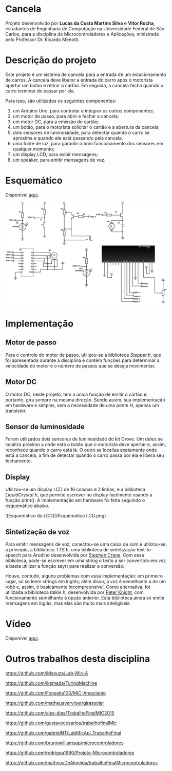 # Cancela

Projeto desenvolvido por **Lucas da Costa Martins Silva** e **Vitor Rocha**, estudantes de Engenharia de Computação na Universidade Federal de São Carlos, para a disciplina de Microcontroladores e Aplicações, ministrada pelo Professor Dr. Ricardo Menotti.

# Descrição do projeto

Este projeto é um sistema de cancela para a entrada de um estacionamento de carros. A cancela deve liberar a entrada do carro após o motorista apertar um botão e retirar o cartão. Em seguida, a cancela fecha quando o carro terminar de passar por ela.

Para isso, são utilizados os seguintes componentes:

1. um Arduino Uno, para controlar e integrar os outros componentes;
2. um motor de passo, para abrir e fechar a cancela;
3. um motor DC, para a emissão do cartão;
4. um botão, para o motorista solicitar o cartão e a abertura da cancela;
5. dois sensores de luminosidade, para detectar quando o carro se aproxima e quando ele está passando pela cancela;
6. uma fonte de luz, para garantir o bom funcionamento dos sensores em qualquer momento;
7. um display LCD, para exibir mensagens;
8. um speaker, para emitir mensagens de voz.

# Esquemático

Disponível [aqui](http://schematics.com/project/cancela-24156/).

![Esquemático](/Esquematico.png)

# Implementação

## Motor de passo
Para o controle do motor de passo, utilizou-se a biblioteca *Stepper.h*, que foi apresentada durante a disciplina e contém funções para determinar a velocidade do motor e o número de passos que se deseja movimentar.

## Motor DC
O motor DC, neste projeto, tem a única função de emitir o cartão e, portanto, gira sempre na mesma direção. Sendo assim, sua implementação em hardware é simples, sem a necessidade de uma ponte H, apenas um transistor. 

## Sensor de luminosidade
Foram utilizados dois sensores de luminosidade do kit Grove. Um deles se localiza próximo a onde está o botão que o motorista deve apertar e, assim, reconhece quando o carro está lá. O outro se localiza exatamente onde está a cancela, a fim de detectar quando o carro passa por ela e libera seu fechamento.

## Display
Utilizou-se um display LCD de 16 colunas e 2 linhas, e a biblioteca *LiquidCrystal.h*, que permite escrever no display facilmente usando a função print(). A implementação em hardware foi feita seguindo o esquemático abaixo.

![Esquemático do LCD](/Esquematico LCD.png)

## Sintetização de voz
Para emitir mensagens de voz, conectou-se uma caixa de som e utilizou-se, a princípio, a biblioteca *TTS.h*, uma biblioteca de sintetização text-to-speech para Arudino desenvolvida por [Stephen Crane](https://github.com/jscrane/TTS/blob/master/TTS.h). Com essa biblioteca, pode-se escrever em uma string o texto a ser convertido em voz e basta utilizar a função say() para realizar a conversão.

Houve, contudo, alguns problemas com essa implementação: 
em primeiro lugar, só se leem strings em inglês;
além disso, a voz é semelhante a de um robô e, assim, é basicamente incompreensível.
Como alternativa, foi utilizada a biblioteca *talkie.h*, desenvolvida por [Peter Knight](https://github.com/going-digital/Talkie), com funcionamento semelhante à opção anterior. Esta biblioteca ainda só emite mensagens em inglês, mas elas são muito mais inteligíveis.

# Vídeo

Disponivel [aqui](https://www.youtube.com/watch?v=om_v2uHnFMI).

# Outros trabalhos desta disciplina

https://github.com/jblsouza/Lab-Mic-A

https://github.com/iksmada/TuringMachine

https://github.com/Fonseka100/MIC-Amaciante

https://github.com/matheusvervloet/girassolar

https://github.com/alex-dias/TrabalhoFinalMIC2015

https://github.com/gustavocesarlos/trabalhofinalMic

https://github.com/gabrielNT/LabMicApl_TrabalhoFinal

https://github.com/brunowilliamsap/microcontroladores

https://github.com/rodrigoa1990/Projeto-Microcontroladores

https://github.com/matheusDeAlmeida/trabalhoFinalMicrocontroladores
